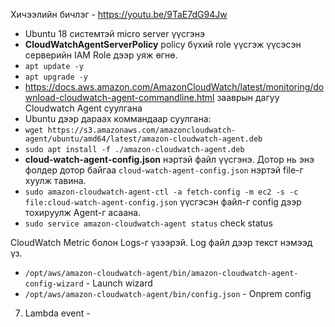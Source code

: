 Хичээлийн бичлэг - https://youtu.be/9TaE7dG94Jw


- Ubuntu 18 системтэй micro server үүсгэнэ
- **CloudWatchAgentServerPolicy** policy бүхий role үүсгэж үүсэсэн серверийн IAM Role дээр уяж өгнө.
- `apt update -y`
- `apt upgrade -y`
- https://docs.aws.amazon.com/AmazonCloudWatch/latest/monitoring/download-cloudwatch-agent-commandline.html зааврын дагуу Cloudwatch Agent суулгана
- Ubuntu дээр дараах коммандаар суулгана:
- `wget https://s3.amazonaws.com/amazoncloudwatch-agent/ubuntu/amd64/latest/amazon-cloudwatch-agent.deb`
- `sudo apt install -f ./amazon-cloudwatch-agent.deb`
- **cloud-watch-agent-config.json** нэртэй файл үүсгэнэ. Дотор нь энэ фолдер дотор байгаа `cloud-watch-agent-config.json` нэртэй file-г хуулж тавина.
- `sudo amazon-cloudwatch-agent-ctl -a fetch-config -m ec2 -s -c file:cloud-watch-agent-config.json` үүсгэсэн файл-г config дээр тохируулж Agent-г асаана.
- `sudo service amazon-cloudwatch-agent status` check status

CloudWatch Metric болон Logs-г үзээрэй. Log файл дээр текст нэмээд үз.

- `/opt/aws/amazon-cloudwatch-agent/bin/amazon-cloudwatch-agent-config-wizard` - Launch wizard
- `/opt/aws/amazon-cloudwatch-agent/bin/config.json` - Onprem config

7. Lambda event - 